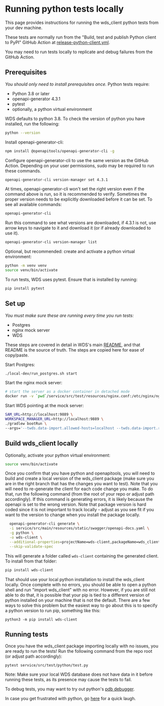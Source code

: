 # Running python tests locally

This page provides instructions for running the wds_client python tests from your dev machine.

These tests are normally run from the "Build, test and publish Python client to PyPI" GitHub Action
at [release-python-client.yml](https://github.com/DataBiosphere/terra-workspace-data-service/actions/workflows/release-python-client.yml).

You may need to run tests locally to replicate and debug failures from the GitHub Action.

## Prerequisites

_You should only need to install prerequisites once._ Python tests require:

* Python 3.8 or later
* openapi-generator 4.3.1
* pytest
* optionally, a python virtual environment

WDS defaults to python 3.8. To check the version of python you have installed, run the
following:

```bash
python --version
```

Install openapi-generator-cli:

```bash
npm install @openapitools/openapi-generator-cli -g
```

Configure openapi-generator-cli to use the same version as the GitHub Action.
Depending on your user permissions, sudo may be required to run these commands.

```bash
openapi-generator-cli version-manager set 4.3.1
```

At times, openapi-generator-cli won't set the right version even if the command above is run, so it
is recommended to verify. Sometimes the proper version needs to be explicitly downloaded before it
can be set. To see all available commands:

```bash
openapi-generator-cli
```

Run this command to see what versions are downloaded, if 4.3.1 is not, use arrow keys to navigate to
it and download it (or if already downloaded to use it).

```bash
openapi-generator-cli version-manager list
```

Optional, but recommended: create and activate a python virtual environment:

```bash
python -m venv venv
source venv/bin/activate
```

To run tests, WDS uses pytest. Ensure that is installed by running:

```bash
pip install pytest
```

## Set up

_You must make sure these are running every time you run tests:_

* Postgres
* nginx mock server
* WDS

These steps are covered in detail in WDS's main [README](../README.md#setup), and that README is the
source of truth. The steps are copied here for ease of copy/paste.

Start Postgres:

```bash
./local-dev/run_postgres.sh start
```

Start the nginx mock server:

```bash
# start the server as a docker container in detached mode
docker run -v `pwd`/service/src/test/resources/nginx.conf:/etc/nginx/nginx.conf -v `pwd`/service/src/test/resources:/usr/share/nginx/html -p 9889:80 -d nginx:1.23.3
```

Start WDS pointing at the mock server:

```bash
SAM_URL=http://localhost:9889 \
WORKSPACE_MANAGER_URL=http://localhost:9889 \
./gradlew bootRun \
--args='--twds.data-import.allowed-hosts=localhost --twds.data-import.require-validation=false'
```

## Build wds_client locally

Optionally, activate your python virtual environment:

```bash
source venv/bin/activate
```

Once you confirm that you have python and openapitools, you will need to build and create a local
version of the wds_client package (make sure you are in the right branch that has the changes you
want to test). Note that you will need to re-generate the client for each code change you make. To
do that, run the following command (from the root of your repo or adjust path accordingly). If this
command is generating errors, it is likely because the openapi is set to the wrong version. Note
that package version is hard coded since it is not important to track locally - adjust as you see
fit if you want to the version to change when you install the package locally.

```bash
  openapi-generator-cli generate \
  -i service/src/main/resources/static/swagger/openapi-docs.yaml \
  -g python \
  -o wds-client \
  --additional-properties=projectName=wds-client,packageName=wds_client,packageVersion=0.0.1 \
  --skip-validate-spec
```

This will generate a folder called `wds-client` containing the generated client. To install from
that folder:

```bash
pip install wds-client
```

That should use your local python installation to install the wds_client locally. Once complete with
no errors, you should be able to open a python shell and run "import wds_client" with no error.
However, if you are still not able to do that, it is possible that your pip is tied to a different
version of python installed on your machine that is not the default. There are a few ways to solve
this problem but the easiest way to go about this is to specify a python version to run pip,
something like this:

```
python3 -m pip install wds-client
```

## Running tests

Once you have the wds_client package importing locally with no issues, you are ready to run the
tests! Run the following command from the repo root (or adjust path accordingly):

```
pytest service/src/test/python/test.py
```

Note: Make sure your local WDS database does not have data in it before running these tests, as its
presence may cause the tests to fail.

To debug tests, you may want to try out
python's [pdb debugger](https://realpython.com/python-debugging-pdb/).

In case you get frustrated with python, go [here](https://xkcd.com/1987/) for a quick laugh.
